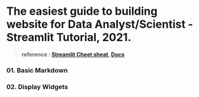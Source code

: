 # The easiest guide to building website for Data Analyst/Scientist - Streamlit Tutorial, 2021.
> **reference : [Streamlit Cheet sheat](https://share.streamlit.io/daniellewisdl/streamlit-cheat-sheet/app.py), [Docs](https://docs.streamlit.io/en/stable/index.html)**


### **01. Basic Markdown**

### **02. Display Widgets**